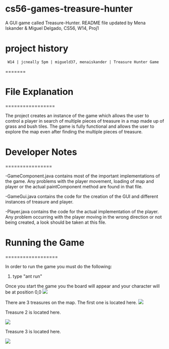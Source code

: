 cs56-games-treasure-hunter
==========================
A GUI game called Treasure-Hunter.
README file updated by Mena Iskander & Miguel Delgado, CS56, W14, Proj1

project history
===============
```
 W14 | jcneally 5pm | migueld37, menaiskander | Treasure Hunter Game
```

=======
# File Explanation
=================

The project creates an instance of the game which allows the user to control a player in search of multiple pieces of treasure in a map made up of grass and bush tiles. The game is fully functional and allows the user to explore the map even after finding the multiple pieces of treasure.

# Developer Notes
================

-GameComponent.java contains most of the important implementations of the game. Any problems with the player movement, loading of map and player or the actual paintComponent method are found in that file.

-GameGui.java contains the code for the creation of the GUI and different instances of treasure and player.

-Player.java contains the code for the actual implementation of the player. Any problem occurring with the player moving in the wrong direction or not being created, a look should be taken at this file.

# Running the Game
==================

In order to run the game you must do the following:
1. type "ant run"  

Once you start the game you the board will appear and your character will be at position 0,0 
![](http://i.imgur.com/TA9E8CG.png)

There are 3 treasures on the map. The first one is located here. 
![](http://i.imgur.com/j9XEtBM.png)

Treasure 2 is located here. 

![](http://i.imgur.com/NlbbtiM.png)

Treasure 3 is located here. 

![](http://i.imgur.com/P1P8uKm.png)
